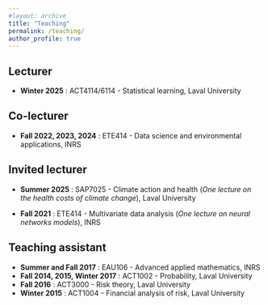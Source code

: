 ```yaml
---
#layout: archive
title: "Teaching"
permalink: /teaching/
author_profile: true
---
```


Lecturer
----------

* **Winter 2025** : ACT4114/6114 - Statistical learning, Laval University

Co-lecturer
----------

* **Fall 2022, 2023, 2024** : ETE414 - Data science and environmental applications, INRS

Invited lecturer
----------

* **Summer 2025** : SAP7025 - Climate action and health (*One lecture on the health costs of climate change*),  Laval University

* **Fall 2021** : ETE414 - Multivariate data analysis (*One lecture on neural networks models*), INRS


Teaching assistant
-----------

* **Summer and Fall 2017** : EAU106 - Advanced applied mathematics, INRS
* **Fall 2014, 2015, Winter 2017** : ACT1002 - Probability, Laval University
* **Fall 2016** : ACT3000 - Risk theory, Laval University
* **Winter 2015** : ACT1004 - Financial analysis of risk, Laval University
